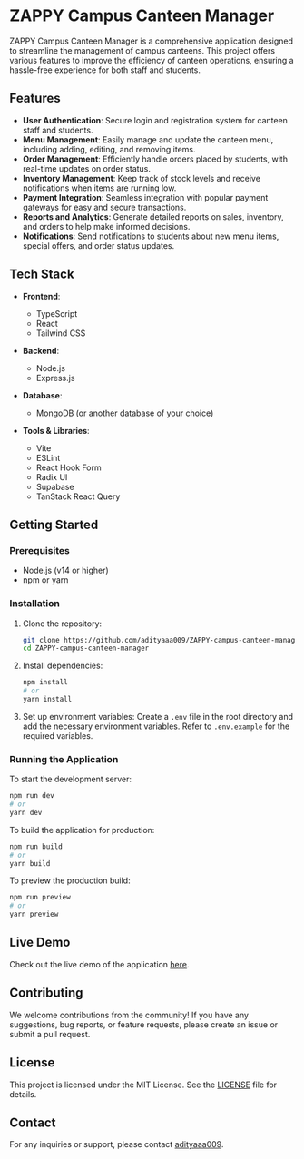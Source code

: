 # ZAPPY Campus Canteen Manager

ZAPPY Campus Canteen Manager is a comprehensive application designed to streamline the management of campus canteens. This project offers various features to improve the efficiency of canteen operations, ensuring a hassle-free experience for both staff and students.

## Features

- **User Authentication**: Secure login and registration system for canteen staff and students.
- **Menu Management**: Easily manage and update the canteen menu, including adding, editing, and removing items.
- **Order Management**: Efficiently handle orders placed by students, with real-time updates on order status.
- **Inventory Management**: Keep track of stock levels and receive notifications when items are running low.
- **Payment Integration**: Seamless integration with popular payment gateways for easy and secure transactions.
- **Reports and Analytics**: Generate detailed reports on sales, inventory, and orders to help make informed decisions.
- **Notifications**: Send notifications to students about new menu items, special offers, and order status updates.

## Tech Stack

- **Frontend**: 
  - TypeScript
  - React
  - Tailwind CSS

- **Backend**:
  - Node.js
  - Express.js

- **Database**:
  - MongoDB (or another database of your choice)

- **Tools & Libraries**:
  - Vite
  - ESLint
  - React Hook Form
  - Radix UI
  - Supabase
  - TanStack React Query

## Getting Started

### Prerequisites

- Node.js (v14 or higher)
- npm or yarn

### Installation

1. Clone the repository:
   ```sh
   git clone https://github.com/adityaaa009/ZAPPY-campus-canteen-manager.git
   cd ZAPPY-campus-canteen-manager
   ```

2. Install dependencies:
   ```sh
   npm install
   # or
   yarn install
   ```

3. Set up environment variables:
   Create a `.env` file in the root directory and add the necessary environment variables. Refer to `.env.example` for the required variables.

### Running the Application

To start the development server:
```sh
npm run dev
# or
yarn dev
```

To build the application for production:
```sh
npm run build
# or
yarn build
```

To preview the production build:
```sh
npm run preview
# or
yarn preview
```

## Live Demo

Check out the live demo of the application [here](https://zappy-canteen.netlify.app/).

## Contributing

We welcome contributions from the community! If you have any suggestions, bug reports, or feature requests, please create an issue or submit a pull request.

## License

This project is licensed under the MIT License. See the [LICENSE](LICENSE) file for details.

## Contact

For any inquiries or support, please contact [adityaaa009](https://github.com/adityaaa009).
